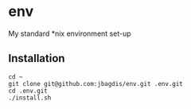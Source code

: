 # env
My standard *nix environment set-up

## Installation

```
cd ~
git clone git@github.com:jbagdis/env.git .env.git
cd .env.git
./install.sh
```